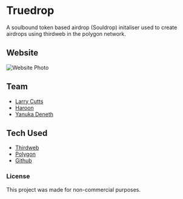 # Truedrop

A soulbound token based airdrop (Souldrop) initaliser used to create airdrops using thirdweb in the polygon network.

## Website

![Website Photo](https://i.imgur.com/SoqGRZg.png "Truedrop")

## Team

- [Larry Cutts](https://github.com/ljcutts)
- [Haroon](https://github.com/Haroonrules)
- [Yanuka Deneth](https://github.com/yanukadeneth99)

## Tech Used

- [Thirdweb](https://thirdweb.com/)
- [Polygon](https://polygon.technology/)
- [Github](https://github.com/)

### License

This project was made for non-commercial purposes.
